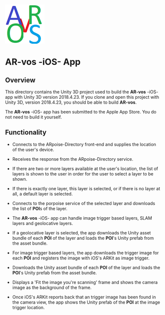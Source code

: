 ![ARpoise Logo](/images/arvos_logo_rgb-weiss128.png)
# AR-vos -iOS- App

## Overview
This directory contains the Unity 3D project used to build the **AR-vos** -iOS- app with Unity 3D version 2018.4.23.
If you clone and open this project with Unity 3D, version 2018.4.23, you should be able to build **AR-vos**.

The **AR-vos** -iOS- app has been submitted to the Apple App Store. You do not need to build it yourself.

## Functionality
- Connects to the ARpoise-Directory front-end and supplies the location of the user's device.

- Receives the response from the ARpoise-Directory service.

- If there are two or more layers available at the user's location, the list of layers is shown to the user
  in order for the user to select a layer to be shown.
  
- If there is exactly one layer, this layer is selected, or if there is no layer at all, a default layer is selected.

- Connects to the porpoise service of the selected layer and downloads the list of **POI**s of the layer.

- The **AR-vos** -iOS- app can handle image trigger based layers, SLAM layers and geolocative layers.

- If a geolocative layer is selected, the app downloads the Unity asset bundle of each **POI** of the layer and loads the **POI**'s Unity prefab from the asset bundle.

- For image trigger based layers, the app downloads the trigger image for each **POI** and registers the image with iOS's ARKit as image trigger.

- Downloads the Unity asset bundle of each **POI** of the layer and loads the **POI**'s Unity prefab from the asset bundle.

- Displays a 'Fit the image you're scanning' frame and shows the camera image as the background of the frame.

- Once iOS's ARKit reports back that an trigger image has been found in the camera view, the app shows the Unity prefab of the **POI** at the image trigger location.
